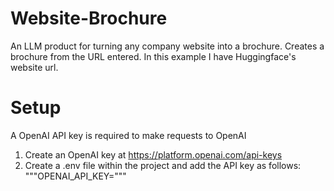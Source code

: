 # Website-Brochure
An LLM product for turning any company website into a brochure. 
Creates a brochure from the URL entered. 
In this example I have Huggingface's website url.

# Setup
A OpenAI API key is required to make requests to OpenAI

1. Create an OpenAI key at https://platform.openai.com/api-keys
2. Create a .env file within the project and add the API key as follows:
"""OPENAI_API_KEY=<your generated api key from openAI>"""
